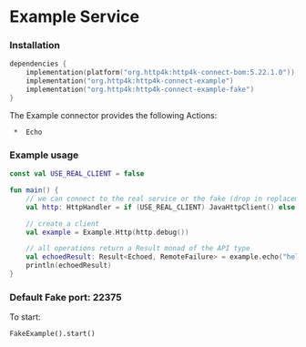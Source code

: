 # Example Service

### Installation

```kotlin
dependencies {
    implementation(platform("org.http4k:http4k-connect-bom:5.22.1.0"))
    implementation("org.http4k:http4k-connect-example")
    implementation("org.http4k:http4k-connect-example-fake")
}
```

The Example connector provides the following Actions:

     *  Echo

### Example usage

```kotlin
const val USE_REAL_CLIENT = false

fun main() {
    // we can connect to the real service or the fake (drop in replacement)
    val http: HttpHandler = if (USE_REAL_CLIENT) JavaHttpClient() else FakeExample()

    // create a client
    val example = Example.Http(http.debug())

    // all operations return a Result monad of the API type
    val echoedResult: Result<Echoed, RemoteFailure> = example.echo("hello")
    println(echoedResult)
}
```

### Default Fake port: 22375

To start:

```
FakeExample().start()
```
